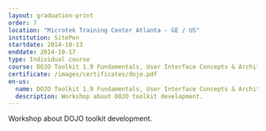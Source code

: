 ```yaml
---
layout: graduation-print
order: 7
location: "Microtek Training Center Atlanta - GE / US"
institution: SitePen
startdate: 2014-10-13
enddate: 2014-10-17
type: Individual course
course: DOJO Toolkit 1.9 Fundamentals, User Interface Concepts & Architecture
certificate: /images/certificates/dojo.pdf
en-us:
  name: DOJO Toolkit 1.9 Fundamentals, User Interface Concepts & Architecture
  description: Workshop about DOJO toolkit development.
---
```


Workshop about DOJO toolkit development.
